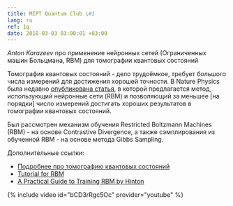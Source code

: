 ```yaml
---
title: MIPT Quantum Club \#1
lang: ru
ref: 1q
date: 2018-03-03 03:00:01 +03:00
---
```


_Anton Karazeev_ про применение нейронных сетей (Ограниченных машин Больцмана, RBM) для томографии квантовых состояний

Томография квантовых состояний - дело трудоёмкое, требует большого числа измерений для достижения хорошей точности.
В Nature Physics была недавно [опубликована статья](https://www.nature.com/articles/s41567-018-0048-5), в которой предлагается метод, использующий нейронные сети (RBM) и позволяющий за меньшее [на порядки] число измерений достигать хороших результатов в томографии квантовых состояний.

Был рассмотрен механизм обучения Restricted Boltzmann Machines (RBM) - на основе Contrastive Divergence, а также сэмплирования из обученной RBM - на основе метода Gibbs Sampling.

Дополнительные ссылки:
- [Подробнее про томографию квантовых состояний](http://research.physics.illinois.edu/QI/Photonics/Tomography/)
- [Tutorial for RBM](http://deeplearning.net/tutorial/rbm.html)
- [A Practical Guide to Training RBM by Hinton](https://www.cs.toronto.edu/~hinton/absps/guideTR.pdf)

{% include video id="bCD3rRgc5Oc" provider="youtube" %}
